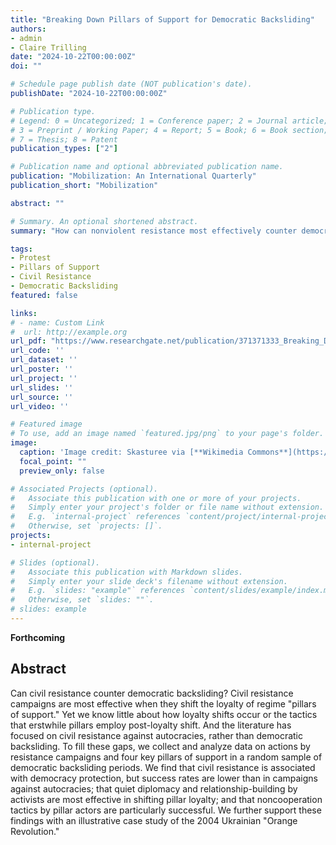 ```yaml
---
title: "Breaking Down Pillars of Support for Democratic Backsliding"
authors:
- admin
- Claire Trilling
date: "2024-10-22T00:00:00Z"
doi: ""

# Schedule page publish date (NOT publication's date).
publishDate: "2024-10-22T00:00:00Z"

# Publication type.
# Legend: 0 = Uncategorized; 1 = Conference paper; 2 = Journal article;
# 3 = Preprint / Working Paper; 4 = Report; 5 = Book; 6 = Book section;
# 7 = Thesis; 8 = Patent
publication_types: ["2"]

# Publication name and optional abbreviated publication name.
publication: "Mobilization: An International Quarterly"
publication_short: "Mobilization"

abstract: ""

# Summary. An optional shortened abstract.
summary: "How can nonviolent resistance most effectively counter democratic backsliding? We analyze new data on nonviolent resistance campaigns' efforts to shift the loyalty of key pillars of support during periods of democratic backsliding." 

tags:
- Protest
- Pillars of Support
- Civil Resistance
- Democratic Backsliding
featured: false

links:
# - name: Custom Link
#  url: http://example.org
url_pdf: "https://www.researchgate.net/publication/371371333_Breaking_Down_Pillars_of_Support_For_Democratic_Backsliding"
url_code: ''
url_dataset: ''
url_poster: ''
url_project: ''
url_slides: ''
url_source: ''
url_video: ''

# Featured image
# To use, add an image named `featured.jpg/png` to your page's folder. 
image:
  caption: 'Image credit: Skasturee via [**Wikimedia Commons**](https://commons.wikimedia.org/wiki/File:Support_Pillars.jpg)'
  focal_point: ""
  preview_only: false

# Associated Projects (optional).
#   Associate this publication with one or more of your projects.
#   Simply enter your project's folder or file name without extension.
#   E.g. `internal-project` references `content/project/internal-project/index.md`.
#   Otherwise, set `projects: []`.
projects:
- internal-project

# Slides (optional).
#   Associate this publication with Markdown slides.
#   Simply enter your slide deck's filename without extension.
#   E.g. `slides: "example"` references `content/slides/example/index.md`.
#   Otherwise, set `slides: ""`.
# slides: example
---
```


**Forthcoming**

## **Abstract**

Can civil resistance counter democratic backsliding? Civil resistance campaigns are most effective when they shift the loyalty of regime "pillars of support." Yet we know little about how loyalty shifts occur or the tactics that erstwhile pillars employ post-loyalty shift. And the literature has focused on civil resistance against autocracies, rather than democratic backsliding. To fill these gaps, we collect and analyze data on actions by resistance campaigns and four key pillars of support in a random sample of democratic backsliding periods. We find that civil resistance is associated with democracy protection, but success rates are lower than in campaigns against autocracies; that quiet diplomacy and relationship-building by activists are most effective in shifting pillar loyalty; and that noncooperation tactics by pillar actors are particularly successful. We further support these findings with an illustrative case study of the 2004 Ukrainian "Orange Revolution."
